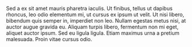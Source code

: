 Sed a ex sit amet mauris pharetra iaculis. Ut finibus, tellus ut dapibus rhoncus, leo odio elementum mi, ut cursus ex ipsum ut velit. Ut nisi libero, bibendum quis semper in, imperdiet non leo. Nullam egestas metus nisi, at auctor augue gravida eu. Aliquam turpis libero, fermentum non mi eget, aliquet auctor ipsum. Sed eu ligula ligula. Etiam maximus urna a pretium malesuada. Proin vitae cursus odio.